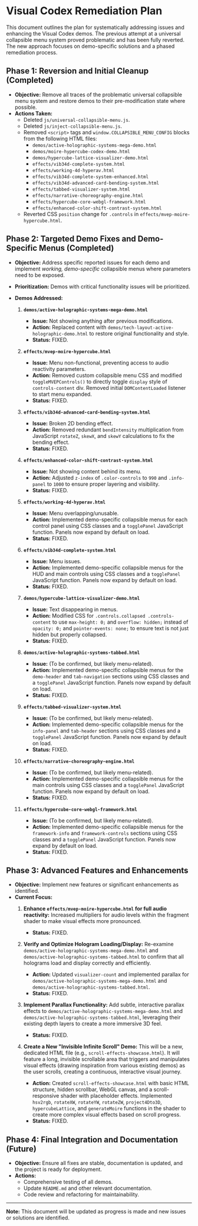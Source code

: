 # Visual Codex Remediation Plan

This document outlines the plan for systematically addressing issues and enhancing the Visual Codex demos. The previous attempt at a universal collapsible menu system proved problematic and has been fully reverted. The new approach focuses on demo-specific solutions and a phased remediation process.

## Phase 1: Reversion and Initial Cleanup (Completed)

*   **Objective:** Remove all traces of the problematic universal collapsible menu system and restore demos to their pre-modification state where possible.
*   **Actions Taken:**
    *   Deleted `js/universal-collapsible-menu.js`.
    *   Deleted `js/inject-collapsible-menu.js`.
    *   Removed `<script>` tags and `window.COLLAPSIBLE_MENU_CONFIG` blocks from the following HTML files:
        *   `demos/active-holographic-systems-mega-demo.html`
        *   `demos/moire-hypercube-codex-demo.html`
        *   `demos/hypercube-lattice-visualizer-demo.html`
        *   `effects/vib34d-complete-system.html`
        *   `effects/working-4d-hyperav.html`
        *   `effects/vib34d-complete-system-enhanced.html`
        *   `effects/vib34d-advanced-card-bending-system.html`
        *   `effects/tabbed-visualizer-system.html`
        *   `effects/narrative-choreography-engine.html`
        *   `effects/hypercube-core-webgl-framework.html`
        *   `effects/enhanced-color-shift-contrast-system.html`
    *   Reverted CSS `position` change for `.controls` in `effects/mvep-moire-hypercube.html`.

## Phase 2: Targeted Demo Fixes and Demo-Specific Menus (Completed)

*   **Objective:** Address specific reported issues for each demo and implement *working, demo-specific* collapsible menus where parameters need to be exposed.
*   **Prioritization:** Demos with critical functionality issues will be prioritized.
*   **Demos Addressed:**

    1.  **`demos/active-holographic-systems-mega-demo.html`**
        *   **Issue:** Not showing anything after previous modifications.
        *   **Action:** Replaced content with `demos/tech-layout-active-holographic-demo.html` to restore original functionality and style.
        *   **Status:** FIXED.

    2.  **`effects/mvep-moire-hypercube.html`**
        *   **Issue:** Menu non-functional, preventing access to audio reactivity parameters.
        *   **Action:** Removed custom collapsible menu CSS and modified `toggleMVEPControls()` to directly toggle `display` style of `controls-content` div. Removed initial `DOMContentLoaded` listener to start menu expanded.
        *   **Status:** FIXED.

    3.  **`effects/vib34d-advanced-card-bending-system.html`**
        *   **Issue:** Broken 2D bending effect.
        *   **Action:** Removed redundant `bendIntensity` multiplication from JavaScript `rotateZ`, `skewX`, and `skewY` calculations to fix the bending effect.
        *   **Status:** FIXED.

    4.  **`effects/enhanced-color-shift-contrast-system.html`**
        *   **Issue:** Not showing content behind its menu.
        *   **Action:** Adjusted `z-index` of `.color-controls` to `990` and `.info-panel` to `1000` to ensure proper layering and visibility.
        *   **Status:** FIXED.

    5.  **`effects/working-4d-hyperav.html`**
        *   **Issue:** Menu overlapping/unusable.
        *   **Action:** Implemented demo-specific collapsible menus for each control panel using CSS classes and a `togglePanel` JavaScript function. Panels now expand by default on load.
        *   **Status:** FIXED.

    6.  **`effects/vib34d-complete-system.html`**
        *   **Issue:** Menu issues.
        *   **Action:** Implemented demo-specific collapsible menus for the HUD and main controls using CSS classes and a `togglePanel` JavaScript function. Panels now expand by default on load.
        *   **Status:** FIXED.

    7.  **`demos/hypercube-lattice-visualizer-demo.html`**
        *   **Issue:** Text disappearing in menus.
        *   **Action:** Modified CSS for `.controls.collapsed .controls-content` to use `max-height: 0;` and `overflow: hidden;` instead of `opacity: 0;` and `pointer-events: none;` to ensure text is not just hidden but properly collapsed.
        *   **Status:** FIXED.

    8.  **`demos/active-holographic-systems-tabbed.html`**
        *   **Issue:** (To be confirmed, but likely menu-related).
        *   **Action:** Implemented demo-specific collapsible menus for the `demo-header` and `tab-navigation` sections using CSS classes and a `togglePanel` JavaScript function. Panels now expand by default on load.
        *   **Status:** FIXED.

    9.  **`effects/tabbed-visualizer-system.html`**
        *   **Issue:** (To be confirmed, but likely menu-related).
        *   **Action:** Implemented demo-specific collapsible menus for the `info-panel` and `tab-header` sections using CSS classes and a `togglePanel` JavaScript function. Panels now expand by default on load.
        *   **Status:** FIXED.

    10. **`effects/narrative-choreography-engine.html`**
        *   **Issue:** (To be confirmed, but likely menu-related).
        *   **Action:** Implemented demo-specific collapsible menus for the main controls using CSS classes and a `togglePanel` JavaScript function. Panels now expand by default on load.
        *   **Status:** FIXED.

    11. **`effects/hypercube-core-webgl-framework.html`**
        *   **Issue:** (To be confirmed, but likely menu-related).
        *   **Action:** Implemented demo-specific collapsible menus for the `framework-info` and `framework-controls` sections using CSS classes and a `togglePanel` JavaScript function. Panels now expand by default on load.
        *   **Status:** FIXED.

## Phase 3: Advanced Features and Enhancements

*   **Objective:** Implement new features or significant enhancements as identified.
*   **Current Focus:**
    1.  **Enhance `effects/mvep-moire-hypercube.html` for full audio reactivity:** Increased multipliers for audio levels within the fragment shader to make visual effects more pronounced.
        *   **Status:** FIXED.

    2.  **Verify and Optimize Hologram Loading/Display:** Re-examine `demos/active-holographic-systems-mega-demo.html` and `demos/active-holographic-systems-tabbed.html` to confirm that all holograms load and display correctly and efficiently.
        *   **Action:** Updated `visualizer-count` and implemented parallax for `demos/active-holographic-systems-mega-demo.html` and `demos/active-holographic-systems-tabbed.html`.
        *   **Status:** FIXED.

    3.  **Implement Parallax Functionality:** Add subtle, interactive parallax effects to `demos/active-holographic-systems-mega-demo.html` and `demos/active-holographic-systems-tabbed.html`, leveraging their existing depth layers to create a more immersive 3D feel.
        *   **Status:** FIXED.

    4.  **Create a New "Invisible Infinite Scroll" Demo:** This will be a new, dedicated HTML file (e.g., `scroll-effects-showcase.html`). It will feature a long, invisible scrollable area that triggers and manipulates visual effects (drawing inspiration from various existing demos) as the user scrolls, creating a continuous, interactive visual journey.
        *   **Action:** Created `scroll-effects-showcase.html` with basic HTML structure, hidden scrollbar, WebGL canvas, and a scroll-responsive shader with placeholder effects. Implemented `hsv2rgb`, `rotateXW`, `rotateYW`, `rotateZW`, `project4Dto3D`, `hypercubeLattice`, and `generateMoire` functions in the shader to create more complex visual effects based on scroll progress.
        *   **Status:** FIXED.

## Phase 4: Final Integration and Documentation (Future)

*   **Objective:** Ensure all fixes are stable, documentation is updated, and the project is ready for deployment.
*   **Actions:**
    *   Comprehensive testing of all demos.
    *   Update `README.md` and other relevant documentation.
    *   Code review and refactoring for maintainability.

---

**Note:** This document will be updated as progress is made and new issues or solutions are identified.